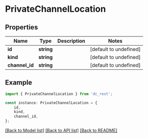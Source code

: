 # PrivateChannelLocation


## Properties

Name | Type | Description | Notes
------------ | ------------- | ------------- | -------------
**id** | **string** |  | [default to undefined]
**kind** | **string** |  | [default to undefined]
**channel_id** | **string** |  | [default to undefined]

## Example

```typescript
import { PrivateChannelLocation } from 'dc_rest';

const instance: PrivateChannelLocation = {
    id,
    kind,
    channel_id,
};
```

[[Back to Model list]](../README.md#documentation-for-models) [[Back to API list]](../README.md#documentation-for-api-endpoints) [[Back to README]](../README.md)
